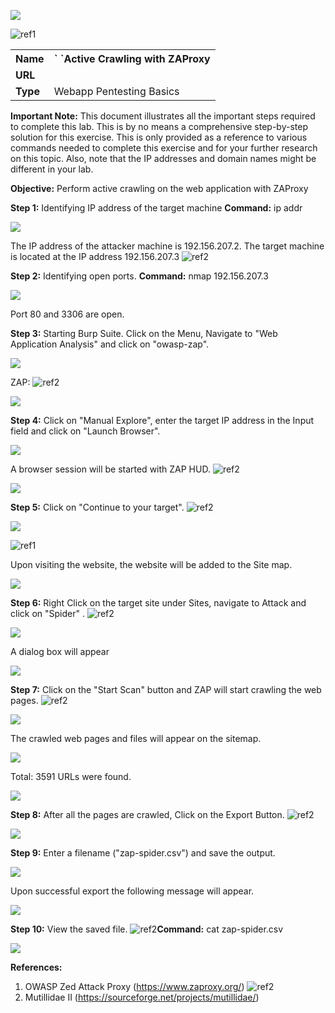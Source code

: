 ﻿![](Aspose.Words.ea82c07a-05ce-4659-85d6-93f8b3448150.001.png)

![ref1]
<table><tr><th colspan="1"><b>Name</b> </th><th colspan="1">` `Active Crawling with ZAProxy </th></tr>
<tr><td colspan="1" rowspan="2"><b>URL</b> </td><td colspan="1" valign="bottom"><https://attackdefense.com/challengedetails?cid=1890> </td></tr>
<tr><td colspan="1"></td></tr>
<tr><td colspan="1"><b>Type</b> </td><td colspan="1">Webapp Pentesting Basics </td></tr>
</table>

**Important Note:** This document illustrates all the important steps required to complete this lab. This  is  by  no  means  a  comprehensive  step-by-step  solution for this exercise. This is only provided as a reference to various commands needed to complete this exercise and for your further research on this topic. Also, note that the IP addresses and domain names might be different in your lab.  

**Objective:** Perform active crawling on the web application with ZAProxy 

**Step 1:** Identifying IP address of the target machine **Command:** ip addr 

![](Aspose.Words.ea82c07a-05ce-4659-85d6-93f8b3448150.003.jpeg)

The IP address of the attacker machine is 192.156.207.2. The target machine is located at the IP address 192.156.207.3 ![ref2]

**Step 2:** Identifying open ports. **Command:** nmap 192.156.207.3  

![](Aspose.Words.ea82c07a-05ce-4659-85d6-93f8b3448150.005.png)

Port 80 and 3306 are open. 

**Step 3:** Starting Burp Suite. Click on the Menu, Navigate to "Web Application Analysis" and click on "owasp-zap". 

![](Aspose.Words.ea82c07a-05ce-4659-85d6-93f8b3448150.006.jpeg)

ZAP:  ![ref2]

![](Aspose.Words.ea82c07a-05ce-4659-85d6-93f8b3448150.007.jpeg)

**Step 4:** Click on "Manual Explore", enter the target IP address in the Input field and click on "Launch Browser". 

![](Aspose.Words.ea82c07a-05ce-4659-85d6-93f8b3448150.008.jpeg)

A browser session will be started with ZAP HUD. ![ref2]


![](Aspose.Words.ea82c07a-05ce-4659-85d6-93f8b3448150.009.png)

**Step 5:** Click on "Continue to your target".  ![ref2]

![](Aspose.Words.ea82c07a-05ce-4659-85d6-93f8b3448150.010.jpeg)

![ref1]

Upon visiting the website, the website will be added to the Site map. 

![](Aspose.Words.ea82c07a-05ce-4659-85d6-93f8b3448150.011.jpeg)

**Step 6:** Right Click on the target site under Sites, navigate to Attack and click on "Spider" .  ![ref2]

![](Aspose.Words.ea82c07a-05ce-4659-85d6-93f8b3448150.012.jpeg)

A dialog box will appear 

![](Aspose.Words.ea82c07a-05ce-4659-85d6-93f8b3448150.013.jpeg)

**Step 7:** Click on the "Start Scan" button and ZAP will start crawling the web pages. ![ref2]

![](Aspose.Words.ea82c07a-05ce-4659-85d6-93f8b3448150.014.jpeg)

The crawled web pages and files will appear on the sitemap.  

![](Aspose.Words.ea82c07a-05ce-4659-85d6-93f8b3448150.015.jpeg)

Total: 3591 URLs were found. 

![](Aspose.Words.ea82c07a-05ce-4659-85d6-93f8b3448150.016.jpeg)

**Step 8:** After all the pages are crawled, Click on the Export Button. ![ref2]

![](Aspose.Words.ea82c07a-05ce-4659-85d6-93f8b3448150.017.jpeg)

**Step 9:** Enter a filename ("zap-spider.csv") and save the output. 

![](Aspose.Words.ea82c07a-05ce-4659-85d6-93f8b3448150.018.png)

Upon successful export the following message will appear. 

![](Aspose.Words.ea82c07a-05ce-4659-85d6-93f8b3448150.019.png)

**Step 10:** View the saved file. ![ref2]**Command:** cat zap-spider.csv 


![](Aspose.Words.ea82c07a-05ce-4659-85d6-93f8b3448150.020.png)

**References:**  

1. OWASP Zed Attack Proxy (<https://www.zaproxy.org/>)  ![ref2]
1. Mutillidae II (<https://sourceforge.net/projects/mutillidae/>) 

[ref1]: Aspose.Words.ea82c07a-05ce-4659-85d6-93f8b3448150.002.png
[ref2]: Aspose.Words.ea82c07a-05ce-4659-85d6-93f8b3448150.004.png
